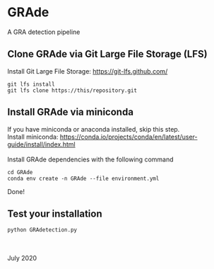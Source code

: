 # GRAde
A GRA detection pipeline

## Clone GRAde via Git Large File Storage (LFS) 
Install Git Large File Storage: https://git-lfs.github.com/
```
git lfs install
git lfs clone https://this/repository.git
```

## Install GRAde via miniconda
If you have miniconda or anaconda installed, skip this step.
<br>
Install miniconda: https://conda.io/projects/conda/en/latest/user-guide/install/index.html 
<br>
<br>
Install GRAde dependencies with the following command
```
cd GRAde
conda env create -n GRAde --file environment.yml
```
Done!
<br>
## Test your installation
```
python GRAdetection.py 
```
<br><br>
July 2020
